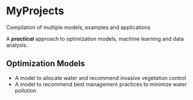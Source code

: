 # MyProjects
Compilation of multiple models, examples and applications

A <i><b>practical</b></i> approach to optimization models, machine learning and data analysis.

## Optimization Models
* A model to allocate water and recommend invasive vegetation control
* A model to recommend best management practices to minimize water pollution

